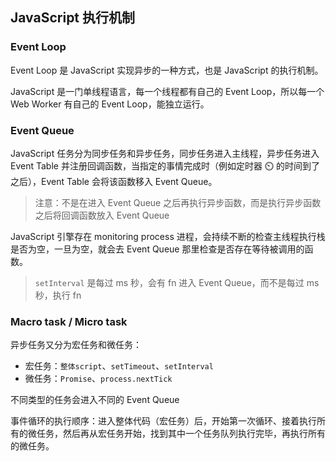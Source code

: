 ## JavaScript 执行机制

### Event Loop

Event Loop 是 JavaScript 实现异步的一种方式，也是 JavaScript 的执行机制。

JavaScript 是一门单线程语言，每一个线程都有自己的 Event Loop，所以每一个 Web Worker 有自己的 Event Loop，能独立运行。

### Event Queue

JavaScript 任务分为同步任务和异步任务，同步任务进入主线程，异步任务进入 Event Table 并注册回调函数，当指定的事情完成时（例如定时器 ⏲️ 的时间到了之后），Event Table 会将该函数移入 Event Queue。

> 注意：不是在进入 Event Queue 之后再执行异步函数，而是执行异步函数之后将回调函数放入 Event Queue

JavaScript 引擎存在 monitoring process 进程，会持续不断的检查主线程执行栈是否为空，一旦为空，就会去 Event Queue 那里检查是否存在等待被调用的函数。

> `setInterval` 是每过 ms 秒，会有 fn 进入 Event Queue，而不是每过 ms 秒，执行 fn

### Macro task / Micro task

异步任务又分为宏任务和微任务：

- 宏任务：`整体script`、`setTimeout`、`setInterval`
- 微任务：`Promise`、`process.nextTick`

不同类型的任务会进入不同的 Event Queue

事件循环的执行顺序：进入整体代码（宏任务）后，开始第一次循环、接着执行所有的微任务，然后再从宏任务开始，找到其中一个任务队列执行完毕，再执行所有的微任务。
